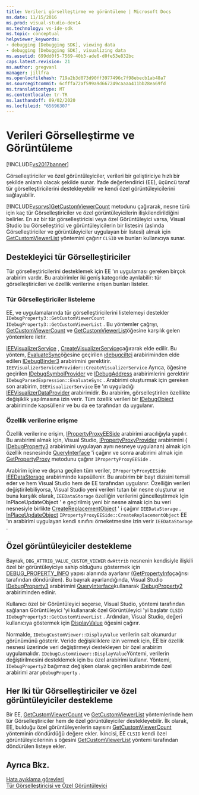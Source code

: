 ```yaml
---
title: Verileri görselleştirme ve görüntüleme | Microsoft Docs
ms.date: 11/15/2016
ms.prod: visual-studio-dev14
ms.technology: vs-ide-sdk
ms.topic: conceptual
helpviewer_keywords:
- debugging [Debugging SDK], viewing data
- debugging [Debugging SDK], visualizing data
ms.assetid: 699dd0f5-7569-40b3-ade6-d0fe53e832bc
caps.latest.revision: 21
ms.author: gregvanl
manager: jillfra
ms.openlocfilehash: 719a2b3d073d90ff3977496c7f98ebecb1ab48a7
ms.sourcegitcommit: 6cfffa72af599a9d667249caaaa411bb28ea69fd
ms.translationtype: MT
ms.contentlocale: tr-TR
ms.lasthandoff: 09/02/2020
ms.locfileid: "65696307"
---
```

# <a name="visualizing-and-viewing-data"></a>Verileri Görselleştirme ve Görüntüleme
[!INCLUDE[vs2017banner](../../includes/vs2017banner.md)]

Görselleştiriciler ve özel görüntüleyiciler, verileri bir geliştiriciye hızlı bir şekilde anlamlı olacak şekilde sunar. İfade değerlendirici (EE), üçüncü taraf tür görselleştiricilerini destekleyebilir ve kendi özel görüntüleyicilerini sağlayabilir.  
  
 [!INCLUDE[vsprvs](../../includes/vsprvs-md.md)][GetCustomViewerCount](../../extensibility/debugger/reference/idebugproperty3-getcustomviewercount.md) metodunu çağırarak, nesne türü için kaç tür Görselleştiriciler ve özel görüntüleyicilerin ilişkilendirildiğini belirler. En az bir tür görselleştiricisi veya özel Görüntüleyici varsa, Visual Studio bu Görselleştirici ve görüntüleyicilerin bir listesini (aslında Görselleştiriciler ve görüntüleyiciler uygulayan bir listesi) almak için [GetCustomViewerList](../../extensibility/debugger/reference/idebugproperty3-getcustomviewerlist.md) yöntemini çağırır `CLSID` ve bunları kullanıcıya sunar.  
  
## <a name="supporting-type-visualizers"></a>Destekleyici tür Görselleştiriciler  
 Tür görselleştiricilerini desteklemek için EE 'ın uygulaması gereken birçok arabirim vardır. Bu arabirimler iki geniş kategoride ayrılabilir: tür görselleştiricileri ve özellik verilerine erişen bunları listeler.  
  
### <a name="listing-type-visualizers"></a>Tür Görselleştiriciler listeleme  
 EE, ve uygulamalarında tür görselleştiricilerini listelemeyi destekler `IDebugProperty3::GetCustomViewerCount` `IDebugProperty3::GetCustomViewerList` . Bu yöntemler çağrıyı, [GetCustomViewerCount](../../extensibility/debugger/reference/ieevisualizerservice-getcustomviewercount.md) ve [GetCustomViewerList](../../extensibility/debugger/reference/ieevisualizerservice-getcustomviewerlist.md)öğesine karşılık gelen yöntemlere iletir.  
  
 [IEEVisualizerService](../../extensibility/debugger/reference/ieevisualizerservice.md) , [CreateVisualizerService](../../extensibility/debugger/reference/ieevisualizerserviceprovider-createvisualizerservice.md)çağırarak elde edilir. Bu yöntem, [EvaluateSync](../../extensibility/debugger/reference/idebugparsedexpression-evaluatesync.md)öğesine geçirilen [ıdebugciltçi](../../extensibility/debugger/reference/idebugbinder.md) arabiriminden elde edilen [IDebugBinder3](../../extensibility/debugger/reference/idebugbinder3.md) arabirimini gerektirir. `IEEVisualizerServiceProvider::CreateVisualizerService` Ayrıca, öğesine geçirilen [IDebugSymbolProvider](../../extensibility/debugger/reference/idebugsymbolprovider.md) ve [IDebugAddress](../../extensibility/debugger/reference/idebugaddress.md) arabirimlerini gerektirir `IDebugParsedExpression::EvaluateSync` . Arabirimi oluşturmak için gereken son arabirim, `IEEVisualizerService` Ee 'ın uyguladığı [IEEVisualizerDataProvider](../../extensibility/debugger/reference/ieevisualizerdataprovider.md) arabirimidir. Bu arabirim, görselleştirilen özellikte değişiklik yapılmasına izin verir. Tüm özellik verileri bir [IDebugObject](../../extensibility/debugger/reference/idebugobject.md) arabiriminde kapsüllenir ve bu da ee tarafından da uygulanır.  
  
### <a name="accessing-property-data"></a>Özellik verilerine erişme  
 Özellik verilerine erişim, [IPropertyProxyEESide](../../extensibility/debugger/reference/ipropertyproxyeeside.md) arabirimi aracılığıyla yapılır. Bu arabirimi almak için, Visual Studio, [IPropertyProxyProvider](../../extensibility/debugger/reference/ipropertyproxyprovider.md) arabirimini ( [IDebugProperty3](../../extensibility/debugger/reference/idebugproperty3.md) arabirimini uygulayan aynı nesneye uygulanan) almak için özellik nesnesinde [QueryInterface](https://msdn.microsoft.com/library/62fce95e-aafa-4187-b50b-e6611b74c3b3) 'i çağırır ve sonra arabirimi almak için [GetPropertyProxy](../../extensibility/debugger/reference/ipropertyproxyprovider-getpropertyproxy.md) metodunu çağırır `IPropertyProxyEESide` .  
  
 Arabirim içine ve dışına geçilen tüm veriler, `IPropertyProxyEESide` [IEEDataStorage](../../extensibility/debugger/reference/ieedatastorage.md) arabiriminde kapsüllenir. Bu arabirim bir bayt dizisini temsil eder ve hem Visual Studio hem de EE tarafından uygulanır. Özelliğin verileri değiştirilebiliyorsa, Visual Studio yeni verileri tutan bir nesne oluşturur ve buna karşılık olarak, `IEEDataStorage` özelliğin verilerini güncelleştirmek Için InPlaceUpdateObject ' e geçirilmiş yeni bir nesne almak için bu veri nesnesiyle birlikte [CreateReplacementObject](../../extensibility/debugger/reference/ipropertyproxyeeside-createreplacementobject.md) ' i çağırır `IEEDataStorage` . [InPlaceUpdateObject](../../extensibility/debugger/reference/ipropertyproxyeeside-inplaceupdateobject.md) `IPropertyProxyEESide::CreateReplacementObject` EE 'ın arabirimi uygulayan kendi sınıfını örneketmesine izin verir `IEEDataStorage` .  
  
## <a name="supporting-custom-viewers"></a>Özel görüntüleyiciler destekleme  
 Bayrak, `DBG_ATTRIB_VALUE_CUSTOM_VIEWER` `dwAttrib` nesnenin kendisiyle ilişkili özel bir görüntüleyiciye sahip olduğunu göstermek için [DEBUG_PROPERTY_INFO](../../extensibility/debugger/reference/debug-property-info.md) yapısı alanında ayarlanır [(GetPropertyInfo](../../extensibility/debugger/reference/idebugproperty2-getpropertyinfo.md)çağrısı tarafından döndürülen). Bu bayrak ayarlandığında, Visual Studio [IDebugProperty3](../../extensibility/debugger/reference/idebugproperty3.md) arabirimini [QueryInterface](https://msdn.microsoft.com/library/62fce95e-aafa-4187-b50b-e6611b74c3b3)kullanarak [IDebugProperty2](../../extensibility/debugger/reference/idebugproperty2.md) arabiriminden edinir.  
  
 Kullanıcı özel bir Görüntüleyici seçerse, Visual Studio, yöntemi tarafından sağlanan Görüntüleyici 'yi kullanarak özel Görüntüleyici 'yi başlatır `CLSID` `IDebugProperty3::GetCustomViewerList` . Ardından, Visual Studio, değeri kullanıcıya göstermek için [DisplayValue](../../extensibility/debugger/reference/idebugcustomviewer-displayvalue.md) öğesini çağırır.  
  
 Normalde, `IDebugCustomViewer::DisplayValue` verilerin salt okunurdur görünümünü gösterir. Veride değişikliklere izin vermek için, EE bir özellik nesnesi üzerinde veri değiştirmeyi destekleyen bir özel arabirim uygulamalıdır. `IDebugCustomViewer::DisplayValue`Yöntemi, verilerin değiştirilmesini desteklemek için bu özel arabirimi kullanır. Yöntemi, `IDebugProperty2` bağımsız değişken olarak geçirilen arabirimde özel arabirimi arar `pDebugProperty` .  
  
## <a name="supporting-both-type-visualizers-and-custom-viewers"></a>Her Iki tür Görselleştiriciler ve özel görüntüleyiciler destekleme  
 Bir EE, [GetCustomViewerCount](../../extensibility/debugger/reference/idebugproperty3-getcustomviewercount.md) ve [GetCustomViewerList](../../extensibility/debugger/reference/idebugproperty3-getcustomviewerlist.md) yöntemlerinde hem tür Görselleştiriciler hem de özel görüntüleyiciler destekleyebilir. İlk olarak, EE, bulduğu özel görüntüleyenlerin sayısını [GetCustomViewerCount](../../extensibility/debugger/reference/ieevisualizerservice-getcustomviewercount.md) yönteminin döndürdüğü değere ekler. İkincisi, EE `CLSID` kendi özel görüntüleyicilerinin s öğesini [GetCustomViewerList](../../extensibility/debugger/reference/ieevisualizerservice-getcustomviewerlist.md) yöntemi tarafından döndürülen listeye ekler.  
  
## <a name="see-also"></a>Ayrıca Bkz.  
 [Hata ayıklama görevleri](../../extensibility/debugger/debugging-tasks.md)   
 [Tür Görselleştiricisi ve Özel Görüntüleyici](../../extensibility/debugger/type-visualizer-and-custom-viewer.md)
